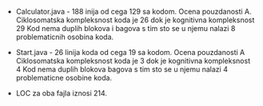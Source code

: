 * Calculator.java - 188 inija od cega 129 sa kodom. Ocena pouzdanosti A.
Ciklosomatska kompleksnost koda je 26 dok je kognitivna kompleksnost 29
Kod nema duplih blokova i bagova s tim sto se u njemu nalazi 8 problematicnih osobina koda.


* Start.java - 26 linija koda od cega 19 sa kodom. Ocena pouzdanosti A
Ciklosomatska kompleksnost koda je 3 dok je kognitivna kompleksnost 4
Kod nema duplih blokova bagova s tim sto se u njemu nalazi 4 problematicne osobine koda.

* LOC za oba fajla iznosi 214.